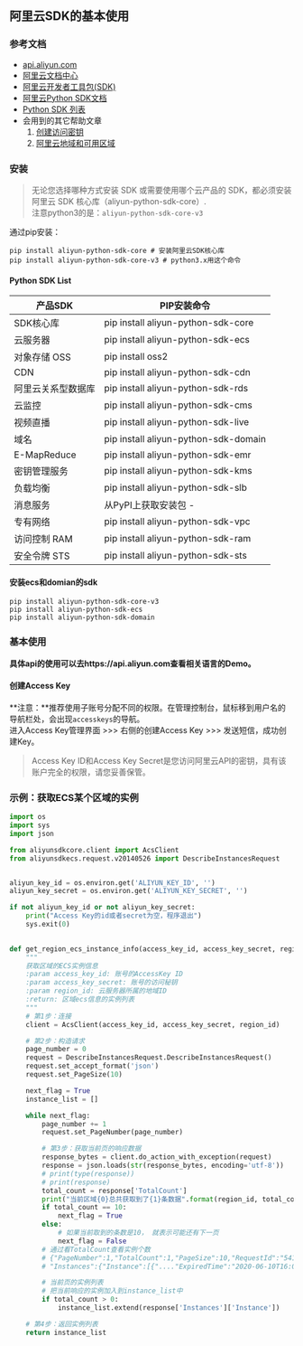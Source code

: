 ## 阿里云SDK的基本使用

### 参考文档
- [api.aliyun.com](https://api.aliyun.com/)
- [阿里云文档中心](https://www.alibabacloud.com/help/zh)
- [阿里云开发者工具包(SDK)](https://develop.aliyun.com/tools/sdk?#/python)
- [阿里云Python SDK文档](https://www.alibabacloud.com/help/zh/doc-detail/53090.htm)
- [Python SDK 列表](https://www.alibabacloud.com/help/zh/doc-detail/62188.htm)
- 会用到的其它帮助文章
  1. [创建访问密钥](https://www.alibabacloud.com/help/zh/doc-detail/28647.htm)
  2. [阿里云地域和可用区域](https://www.alibabacloud.com/help/zh/doc-detail/40654.htm)

### 安装
> 无论您选择哪种方式安装 SDK 或需要使用哪个云产品的 SDK，都必须安装阿里云 SDK 核心库（aliyun-python-sdk-core）.  
注意python3的是：`aliyun-python-sdk-core-v3`

通过pip安装：

```shell
pip install aliyun-python-sdk-core # 安装阿里云SDK核心库
pip install aliyun-python-sdk-core-v3 # python3.x用这个命令
```

#### Python SDK List

产品SDK | PIP安装命令
--- | ---
SDK核心库 | pip install aliyun-python-sdk-core
云服务器 | pip install aliyun-python-sdk-ecs
对象存储 OSS | pip install oss2
CDN | pip install aliyun-python-sdk-cdn
阿里云关系型数据库 | pip install aliyun-python-sdk-rds
云监控 | pip install aliyun-python-sdk-cms
视频直播 | pip install aliyun-python-sdk-live
域名 | pip install aliyun-python-sdk-domain
E-MapReduce | pip install aliyun-python-sdk-emr
密钥管理服务 | pip install aliyun-python-sdk-kms
负载均衡 | pip install aliyun-python-sdk-slb
消息服务 | 从PyPI上获取安装包	-
专有网络 | pip install aliyun-python-sdk-vpc
访问控制 RAM | pip install aliyun-python-sdk-ram
安全令牌 STS | pip install aliyun-python-sdk-sts


#### 安装ecs和domian的sdk
```shell
pip install aliyun-python-sdk-core-v3
pip install aliyun-python-sdk-ecs
pip install aliyun-python-sdk-domain
```

### 基本使用
**具体api的使用可以去https://api.aliyun.com查看相关语言的Demo。**

#### 创建Access Key
**注意：**推荐使用子账号分配不同的权限。在管理控制台，鼠标移到用户名的导航栏处，会出现`accesskeys`的导航。  
进入Access Key管理界面 >>> 右侧的创建Access Key >>> 发送短信，成功创建Key。

>  Access Key ID和Access Key Secret是您访问阿里云API的密钥，具有该账户完全的权限，请您妥善保管。


### 示例：获取ECS某个区域的实例

```python
import os
import sys
import json

from aliyunsdkcore.client import AcsClient
from aliyunsdkecs.request.v20140526 import DescribeInstancesRequest


aliyun_key_id = os.environ.get('ALIYUN_KEY_ID', '')
aliyun_key_secret = os.environ.get('ALIYUN_KEY_SECRET', '')

if not aliyun_key_id or not aliyun_key_secret:
    print("Access Key的id或者secret为空，程序退出")
    sys.exit(0)
    

def get_region_ecs_instance_info(access_key_id, access_key_secret, region_id):
    """
    获取区域的ECS实例信息
    :param access_key_id: 账号的AccessKey ID
    :param access_key_secret: 账号的访问秘钥
    :param region_id: 云服务器所属的地域ID
    :return: 区域ecs信息的实例列表
    """
    # 第1步：连接
    client = AcsClient(access_key_id, access_key_secret, region_id)

    # 第2步：构造请求
    page_number = 0
    request = DescribeInstancesRequest.DescribeInstancesRequest()
    request.set_accept_format('json')
    request.set_PageSize(10)

    next_flag = True
    instance_list = []

    while next_flag:
        page_number += 1
        request.set_PageNumber(page_number)

        # 第3步：获取当前页的响应数据
        response_bytes = client.do_action_with_exception(request)
        response = json.loads(str(response_bytes, encoding='utf-8'))
        # print(type(response))
        # print(response)
        total_count = response['TotalCount']
        print("当前区域{0}总共获取到了{1}条数据".format(region_id, total_count))
        if total_count == 10:
            next_flag = True
        else:
            # 如果当前取到的条数是10， 就表示可能还有下一页
            next_flag = False
        # 通过看TotalCount查看实例个数
        # {"PageNumber":1,"TotalCount":1,"PageSize":10,"RequestId":"541BA7B7-2769-433E-B631-C7798ECC8599",
        # "Instances":{"Instance":[{"...."ExpiredTime":"2020-06-10T16:00Z"}]}}'

        # 当前页的实例列表
        # 把当前响应的实例加入到instance_list中
        if total_count > 0:
            instance_list.extend(response['Instances']['Instance'])

    # 第4步：返回实例列表
    return instance_list
```


